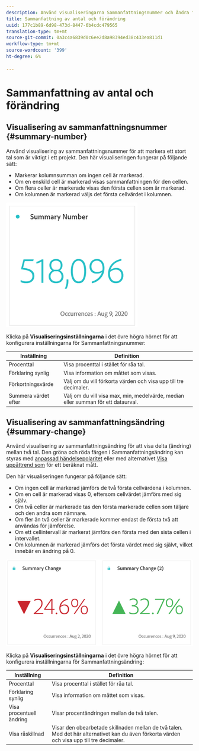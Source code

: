 ```yaml
---
description: Använd visualiseringarna Sammanfattningsnummer och Ändra för att visa viktiga datapunkter i ett projekt.
title: Sammanfattning av antal och förändring
uuid: 177c1b89-6d98-473d-8447-6b4cdc479565
translation-type: tm+mt
source-git-commit: 0a3c4a6839d0c6ee2d8a98394ed38c433ea811d1
workflow-type: tm+mt
source-wordcount: '399'
ht-degree: 6%

---
```



# Sammanfattning av antal och förändring

## Visualisering av sammanfattningsnummer {#summary-number}

Använd visualisering av sammanfattningsnummer för att markera ett stort tal som är viktigt i ett projekt. Den här visualiseringen fungerar på följande sätt:

* Markerar kolumnsumman om ingen cell är markerad.
* Om en enskild cell är markerad visas sammanfattningen för den cellen.
* Om flera celler är markerade visas den första cellen som är markerad.
* Om kolumnen är markerad väljs det första cellvärdet i kolumnen.

![](assets/summary-number.png)

Klicka på **Visualiseringsinställningarna** i det övre högra hörnet för att konfigurera inställningarna för Sammanfattningsnummer:

| Inställning | Definition |
|--- |--- |
| Procenttal | Visa procenttal i stället för råa tal. |
| Förklaring synlig | Visa information om måttet som visas. |
| Förkortningsvärde | Välj om du vill förkorta värden och visa upp till tre decimaler. |
| Summera värdet efter | Välj om du vill visa max, min, medelvärde, median eller summan för ett dataurval. |

## Visualisering av sammanfattningsändring {#summary-change}

Använd visualisering av sammanfattningsändring för att visa delta (ändring) mellan två tal. Den gröna och röda färgen i Sammanfattningsändring kan styras med [anpassad händelsepolaritet](https://docs.adobe.com/content/help/en/analytics/admin/admin-tools/success-events/success-event.html) eller med alternativet [Visa uppåttrend som](https://docs.adobe.com/content/help/en/analytics/components/calculated-metrics/calcmetric-workflow/cm-build-metrics.html) för ett beräknat mått.

Den här visualiseringen fungerar på följande sätt:

* Om ingen cell är markerad jämförs de två första cellvärdena i kolumnen.
* Om en cell är markerad visas 0, eftersom cellvärdet jämförs med sig själv.
* Om två celler är markerade tas den första markerade cellen som täljare och den andra som nämnare.
* Om fler än två celler är markerade kommer endast de första två att användas för jämförelse.
* Om ett cellintervall är markerat jämförs den första med den sista cellen i intervallet.
* Om kolumnen är markerad jämförs det första värdet med sig självt, vilket innebär en ändring på 0.

![](assets/summary-change.png)

Klicka på **Visualiseringsinställningarna** i det övre högra hörnet för att konfigurera inställningarna för Sammanfattningsändring:

| Inställning | Definition |
|--- |--- |
| Procenttal | Visa procenttal i stället för råa tal. |
| Förklaring synlig | Visa information om måttet som visas. |
| Visa procentuell ändring | Visar procentändringen mellan de två talen. |
| Visa råskillnad | Visar den obearbetade skillnaden mellan de två talen. Med det här alternativet kan du även förkorta värden och visa upp till tre decimaler. |
